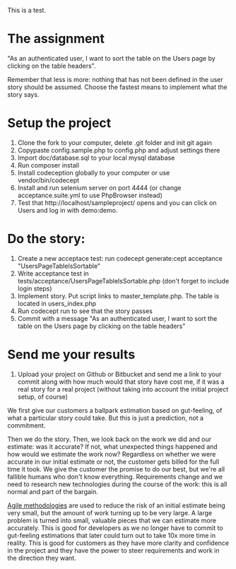 This is a test.

The assignment
===
"As an authenticated user, I want to sort the table on the Users page by clicking on the table headers".

Remember that less is more: nothing that has not been defined in the user story should be assumed. Choose the fastest means to implement what the story says. 

Setup the project
====
1. Clone the fork to your computer, delete .git folder and init git again
2. Copypaste config.sample.php to config.php and adjust settings there
3. Import doc/database.sql to your local mysql database
4. Run composer install
5. Install codeception globally to your computer or use vendor/bin/codecept
6. Install and run selenium server on port 4444 (or change acceptance.suite.yml to use PhpBrowser instead) 
7. Test that http://localhost/sampleproject/ opens and you can click on Users and log in with demo:demo.

Do the story:
===

1. Create a new acceptace test: run codecept generate:cept acceptance "UsersPageTableIsSortable"
2. Write acceptance test in tests/acceptance/UsersPageTableIsSortable.php (don't forget to include login steps)
3. Implement story. Put script links to master_template.php. The table is located in users_index.php
4. Run codecept run to see that the story passes
5. Commit with a message "As an authenticated user, I want to sort the table on the Users page by clicking on the table headers"

Send me your results
===
1. Upload your project on Github or Bitbucket and send me a link to your commit along with how much would that story have cost me, if it was a real story for a real project (without taking into account the initial project setup, of course)
 
We first give our customers a ballpark estimation based on gut-feeling, of what a particular story could take. But this is just a prediction, not a commitment. 

Then we do the story. Then, we look back on the work we did and our estimate: was it accurate? If not, what unexpected things happened and how would we estimate the work now? Regardless on whether we were accurate in our initial estimate or not, the customer gets billed for the full time it took. We give the customer the promise to do our best, but we're all fallible humans who don't know everything. Requirements change and we need to research new technologies during the course of the work: this is all normal and part of the bargain.

[Agile methodologies](https://en.wikipedia.org/wiki/Scrum_(software_development)) are used to reduce the risk of an initial estimate being very small, but the amount of work turning up to be very large. A large problem is turned into small, valuable pieces that we can estimate more accurately. This is good for developers as we no longer have to commit to gut-feeling estimations that later could turn out to take 10x more time in reality. This is good for customers as they have more clarity and confidence in the project and they have the power to steer requirements and work in the direction they want.
